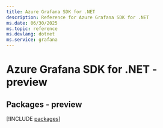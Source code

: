 ```yaml
---
title: Azure Grafana SDK for .NET
description: Reference for Azure Grafana SDK for .NET
ms.date: 06/30/2025
ms.topic: reference
ms.devlang: dotnet
ms.service: grafana
---
```

# Azure Grafana SDK for .NET - preview
## Packages - preview
[!INCLUDE [packages](grafana-index.md)]